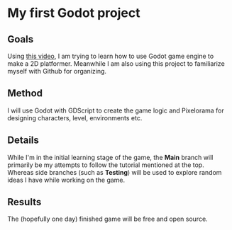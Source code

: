 # My first Godot project

## Goals
Using [this video](https://www.youtube.com/watch?v=nAh_Kx5Zh5Q), I am trying to learn how to use Godot game engine to make a 2D platformer.
Meanwhile I am also using this project to familiarize myself with Github for organizing.

## Method
I will use Godot with GDScript to create the game logic and Pixelorama for designing characters, level, environments etc.

## Details
While I'm in the initial learning stage of the game, the **Main** branch will primarily be my attempts to follow the tutorial mentioned at the top.
Whereas side branches (such as **Testing**) will be used to explore random ideas I have while working on the game.

## Results
The (hopefully one day) finished game will be free and open source.
